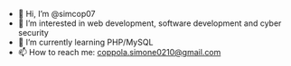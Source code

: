 - 👋 Hi, I’m @simcop07
- 👀 I’m interested in web development, software development and cyber security
- 🌱 I’m currently learning PHP/MySQL
- 📫 How to reach me: coppola.simone0210@gmail.com

<!---
simcop07/simcop07 is a ✨ special ✨ repository because its `README.md` (this file) appears on your GitHub profile.
You can click the Preview link to take a look at your changes.
--->
